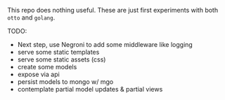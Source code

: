 This repo does nothing useful. These are just first experiments with both `otto` and `golang`.

TODO: 

* Next step, use Negroni to add some middleware like logging
* serve some static templates
* serve some static assets (css)
* create some models
* expose via api
* persist models to mongo w/ mgo
* contemplate partial model updates & partial views